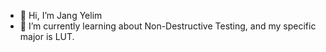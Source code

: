 - 👋 Hi, I’m Jang Yelim
- 🌱 I’m currently learning about Non-Destructive Testing, and my specific major is LUT.


<!---
jangyelim1205/jangyelim1205 is a ✨ special ✨ repository because its `README.md` (this file) appears on your GitHub profile.
You can click the Preview link to take a look at your changes.
--->
